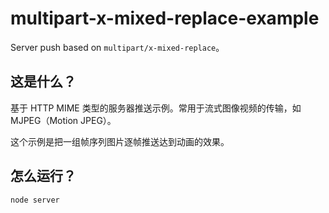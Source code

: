# multipart-x-mixed-replace-example

Server push based on `multipart/x-mixed-replace`。

## 这是什么？

基于 HTTP MIME 类型的服务器推送示例。常用于流式图像视频的传输，如 MJPEG（Motion JPEG）。

这个示例是把一组帧序列图片逐帧推送达到动画的效果。

## 怎么运行？

```bash
node server
```
